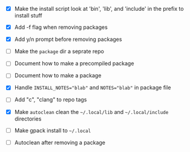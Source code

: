 
 - [x] Make the install script look at 'bin', 'lib', and 'include' in the prefix to install stuff
 - [x] Add -f flag when removing packages
 - [x] Add y/n prompt before removing packages
 - [ ] Make the `package` dir a seprate repo
 - [ ] Document how to make a precompiled package
 - [ ] Document how to make a package
 - [x] Handle `INSTALL_NOTES="blab"` and `NOTES="blab"` in package file
 - [ ] Add "c", "clang" to repo tags
 - [x] Make `autoclean` clean the `~/.local/lib` and `~/.local/include` directories
 - [ ] Make gpack install to `~/.local`
 - [ ] Autoclean after removing a package


